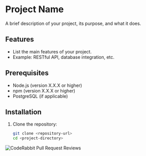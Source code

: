 # Project Name

A brief description of your project, its purpose, and what it does.

## Features

- List the main features of your project.
- Example: RESTful API, database integration, etc.

## Prerequisites

- Node.js (version X.X.X or higher)
- npm (version X.X.X or higher)
- PostgreSQL (if applicable)

## Installation

1. Clone the repository:
   ```bash
   git clone <repository-url>
   cd <project-directory>

![CodeRabbit Pull Request Reviews](https://img.shields.io/coderabbit/prs/github/dev-IQRA/iqra-backend?utm_source=oss&utm_medium=github&utm_campaign=dev-IQRA%2Fiqra-backend&labelColor=171717&color=FF570A&link=https%3A%2F%2Fcoderabbit.ai&label=CodeRabbit+Reviews)
